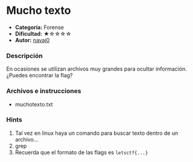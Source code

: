 # Mucho texto
- **Categoría:** Forense
- **Dificultad:** ★☆☆☆☆
- **Autor:** [navaj0](https://github.com/samu-delucas)

### Descripción
En ocasiones se utilizan archivos muy grandes para ocultar información. ¿Puedes encontrar la flag?


### Archivos e instrucciones
- muchotexto.txt

### Hints
1. Tal vez en linux haya un comando para buscar texto dentro de un archivo...
2. grep 
3. Recuerda que el formato de las flags es `letsctf{...}`